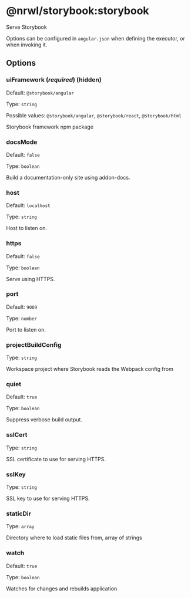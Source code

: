 # @nrwl/storybook:storybook

Serve Storybook

Options can be configured in `angular.json` when defining the executor, or when invoking it.

## Options

### uiFramework (_**required**_) (**hidden**)

Default: `@storybook/angular`

Type: `string`

Possible values: `@storybook/angular`, `@storybook/react`, `@storybook/html`

Storybook framework npm package

### docsMode

Default: `false`

Type: `boolean`

Build a documentation-only site using addon-docs.

### host

Default: `localhost`

Type: `string`

Host to listen on.

### https

Default: `false`

Type: `boolean`

Serve using HTTPS.

### port

Default: `9009`

Type: `number`

Port to listen on.

### projectBuildConfig

Type: `string`

Workspace project where Storybook reads the Webpack config from

### quiet

Default: `true`

Type: `boolean`

Suppress verbose build output.

### sslCert

Type: `string`

SSL certificate to use for serving HTTPS.

### sslKey

Type: `string`

SSL key to use for serving HTTPS.

### staticDir

Type: `array`

Directory where to load static files from, array of strings

### watch

Default: `true`

Type: `boolean`

Watches for changes and rebuilds application

